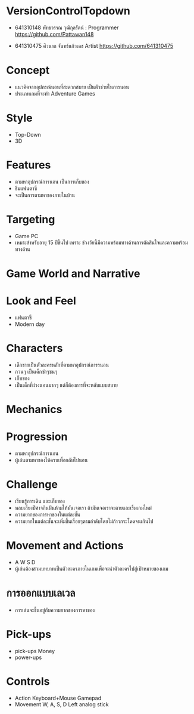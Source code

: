 # VersionControlTopdown

- 641310148 พัทธวรรณ วุฒิกุลรัตน์ : Programmer https://github.com/Pattawan148

- 641310475 ศิวนาถ จันทร์แก้วเดช Artist https://github.com/641310475

# Concept
- แนวคิดจากอุปกรณ์นอนที่สะดวกสบาย เป็นตัวช่วยในการนอน
- ประเภทเกมที่จะทำ Adventure Games
# Style
- Top-Down
- 3D
# Features
- ตามหาอุปกรณ์การนอน เป็นการเก็บของ 
- ธีมแฟนตาซี
- จะเป็นการตามหาของภายในบ้าน 
# Targeting
- Game PC
- เหมาะสำหรับอายุ 15 ปีขึ้นไป เพราะ ช่วงวัยนี้มีความพร้อมทางด้านการตัดสินใจและความพร้อมทางด้าน

# Game World and Narrative
# Look and Feel
- แฟนตาซี
- Modern day   
# Characters
- เด็กชายเป็นตัวละครหลักที่ตามหาอุปกรณ์การรนอน
- กวนๆ เป็นเด็กซ่าๆซนๆ
- เก็บของ 
- เป็นเด็กที่ง่วงนอนมากๆ แต่ก็ต้องการที่จะหลับแบบสบาย

# Mechanics
# Progression
- ตามหาอุปกรณ์การนอน
- ผู้เล่นตามหาของให้ครบเพื่อกลับไปนอน 
# Challenge
- เรียนรู้การเดิน และเก็บของ
- หลบเลี่ยงปีศาจกินฝันห้ามให้มันเจอเรา ถ้ามันเจอเราจะตายและเรื่มเกมใหม่
- ความยากของการหาของในแต่ละชั้น
- ความยากในแต่ละชั้นจะเพิ่มขึ้นเรื่อยๆตามลำดับโดยไม่ก้าวกระโดดจนเกินไป
# Movement and Actions
- A W S D 
- ผู้เล่นต้องสวมบทบาทเป็นตัวละครภายในเกมเพื่อจะนำตัวละครไปสู่เป้าหมายของเกม
# การออกแบบเลเวล
- การเล่นจะขึ้นอยู่กับความยากของการหาของ
# Pick-ups
- pick-ups Money 
- power-ups
# Controls
- Action           Keyboard+Mouse          Gamepad
- Movement           W, A, S, D         Left analog stick
